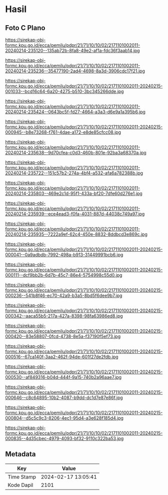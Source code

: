 # Hasil

## Foto C Plano

https://sirekap-obj-formc.kpu.go.id/ecca/pemilu/pdpr/21/71/10/10/02/2171101002011-20240214-235120--135ab72b-8fa8-49e2-af1a-fdc36f3aab14.jpg

https://sirekap-obj-formc.kpu.go.id/ecca/pemilu/pdpr/21/71/10/10/02/2171101002011-20240214-235236--35477190-2ad4-4698-8a3d-3906cdc17f21.jpg

https://sirekap-obj-formc.kpu.go.id/ecca/pemilu/pdpr/21/71/10/10/02/2171101002011-20240215-001033--bcd16c64-6a20-4275-b510-3bc345266dde.jpg

https://sirekap-obj-formc.kpu.go.id/ecca/pemilu/pdpr/21/71/10/10/02/2171101002011-20240214-235424--0643bc5f-fd27-4664-a3a3-d6e9a1a395b6.jpg

https://sirekap-obj-formc.kpu.go.id/ecca/pemilu/pdpr/21/71/10/10/02/2171101002011-20240215-000945--b8e73268-f761-4dae-a172-e8de85cfcc08.jpg

https://sirekap-obj-formc.kpu.go.id/ecca/pemilu/pdpr/21/71/10/10/02/2171101002011-20240214-235638--9d70cfea-c0d3-460b-801e-92ba3a68370a.jpg

https://sirekap-obj-formc.kpu.go.id/ecca/pemilu/pdpr/21/71/10/10/02/2171101002011-20240214-235722--151c57b2-274a-4bf4-a532-afa6a782388b.jpg

https://sirekap-obj-formc.kpu.go.id/ecca/pemilu/pdpr/21/71/10/10/02/2171101002011-20240214-235803--469e2c1d-95f1-433a-bf20-7dfe60d276e1.jpg

https://sirekap-obj-formc.kpu.go.id/ecca/pemilu/pdpr/21/71/10/10/02/2171101002011-20240214-235939--ece4ead3-f0fa-4031-887d-44038c749a97.jpg

https://sirekap-obj-formc.kpu.go.id/ecca/pemilu/pdpr/21/71/10/10/02/2171101002011-20240214-235935--7222a9ef-62c4-450e-8832-8ddbcd3e869c.jpg

https://sirekap-obj-formc.kpu.go.id/ecca/pemilu/pdpr/21/71/10/10/02/2171101002011-20240215-000041--0a9adbdb-7992-498a-b913-31449991bcb6.jpg

https://sirekap-obj-formc.kpu.go.id/ecca/pemilu/pdpr/21/71/10/10/02/2171101002011-20240215-000111--dcf9bb2b-6d7b-45c7-86e4-5754998c55d0.jpg

https://sirekap-obj-formc.kpu.go.id/ecca/pemilu/pdpr/21/71/10/10/02/2171101002011-20240215-000236--541b8f46-ec70-42a9-b3a5-8bd5f6dee9b7.jpg

https://sirekap-obj-formc.kpu.go.id/ecca/pemilu/pdpr/21/71/10/10/02/2171101002011-20240215-000342--aaca55b5-217a-427a-8398-98fa63986ed8.jpg

https://sirekap-obj-formc.kpu.go.id/ecca/pemilu/pdpr/21/71/10/10/02/2171101002011-20240215-000420--83e58807-0fcd-4738-8e5a-f37190f5ef73.jpg

https://sirekap-obj-formc.kpu.go.id/ecca/pemilu/pdpr/21/71/10/10/02/2171101002011-20240215-000516--67ca140f-3aa2-462f-94de-601f27de2fdb.jpg

https://sirekap-obj-formc.kpu.go.id/ecca/pemilu/pdpr/21/71/10/10/02/2171101002011-20240215-000530--af849316-b04d-444f-9a15-740b2a96aae7.jpg

https://sirekap-obj-formc.kpu.go.id/ecca/pemilu/pdpr/21/71/10/10/02/2171101002011-20240215-000646--c8c64895-10b2-4087-b9dd-dc1d7e87e86f.jpg

https://sirekap-obj-formc.kpu.go.id/ecca/pemilu/pdpr/21/71/10/10/02/2171101002011-20240215-000804--d5c5c9c3-8206-4ec1-95d4-a3e628f185d4.jpg

https://sirekap-obj-formc.kpu.go.id/ecca/pemilu/pdpr/21/71/10/10/02/2171101002011-20240215-000835--4d35cbec-4979-4093-bf32-9110c322ba53.jpg


## Metadata

| Key        | Value               |
| ---------- | ------------------- |
| Time Stamp | 2024-02-17 13:05:41 |
| Kode Dapil | 2101                |



